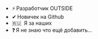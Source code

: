   - ⚡ Разработчик OUTSIDE
  - ✔ Новичек на Github
  - 🇷🇺   Я за наших
  - ❓ Я не знаю что ещё добавить...
